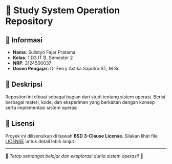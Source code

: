 # 📘 Study System Operation Repository

## 📌 Informasi
- **Nama**: Sulistyo Fajar Pratama  
- **Kelas**: 1 D3 IT B, Semester 2  
- **NRP**: 3124500037
- **Dosen Pengajar:** Dr Ferry Astika Saputra ST, M.Sc

## 📖 Deskripsi
Repositori ini dibuat sebagai bagian dari studi tentang sistem operasi. Berisi berbagai materi, kode, dan eksperimen yang berkaitan dengan konsep serta implementasi sistem operasi.

## 📜 Lisensi
Proyek ini dilisensikan di bawah **BSD 3-Clause License**. Silakan lihat file [LICENSE](LICENSE) untuk detail lebih lanjut.

---
📌 *Tetap semangat belajar dan eksplorasi dunia sistem operasi!* 🚀

